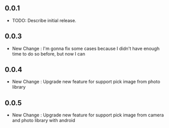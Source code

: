## 0.0.1

- TODO: Describe initial release.

## 0.0.3

- New Change : I'm gonna fix some cases because I didn't have enough time to do so before, but now I can

## 0.0.4 

- New Change : Upgrade new feature for support pick image from photo library

## 0.0.5

- New Change : Upgrade new feature for support pick image from camera and photo library with android 

